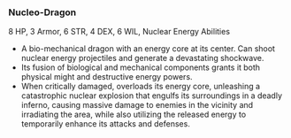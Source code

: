 ### Nucleo-Dragon
8 HP, 3 Armor, 6 STR, 4 DEX, 6 WIL, Nuclear Energy Abilities

- A bio-mechanical dragon with an energy core at its center. Can shoot nuclear energy projectiles and generate a devastating shockwave.
- Its fusion of biological and mechanical components grants it both physical might and destructive energy powers.
- When critically damaged, overloads its energy core, unleashing a catastrophic nuclear explosion that engulfs its surroundings in a deadly inferno, causing massive damage to enemies in the vicinity and irradiating the area, while also utilizing the released energy to temporarily enhance its attacks and defenses.

